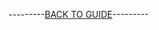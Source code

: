 
---------[BACK TO GUIDE](https://github.com/ToxicAbsence/Guide/tree/main/Separate%20Illegal%20Guides)---------
